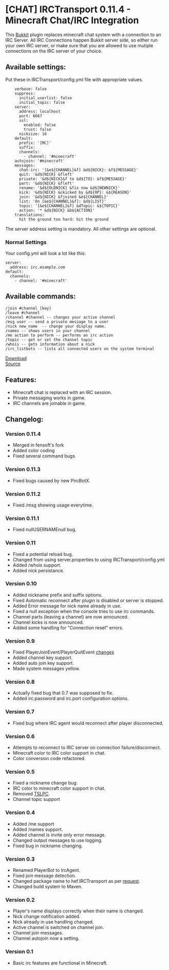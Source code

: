[CHAT] IRCTransport 0.11.4 - Minecraft Chat/IRC Integration
=============================================================

This [Bukkit](http://bukkit.org/) plugin replaces minecraft chat system with a connection to an IRC Server.  All IRC Connections happen Bukkit server side, so either run your own IRC server, or make sure that you are allowed to use mutiple connections on the IRC server of your choice.

Available settings:
-------------------
Put these in IRCTransport/config.yml file with appropriate values.


		verbose: false
		suppress:
		  initial_userlist: false
		  initial_topic: false
		server:
		  address: localhost
		  port: 6667
		  ssl:
			enabled: false
			trust: false
		  nicksize: 16
		default:
		  prefix: '[MC]'
		  suffix: 
		  channels:
			- channel: '#minecraft'
		autojoin: '#minecraft'
		messages:
		  chat-irc: '[&e${CHANNEL}&f] &d${NICK}: &f${MESSAGE}'
		  quit: '&d${NICK} &fleft'
		  private: '&d${NICK}&f to &d${TO}: &f${MESSAGE}'
		  part: '&d${NICK} &fleft'
		  rename: '&d${OLDNICK} &fis now &d${NEWNICK}'
		  kick: '&d${NICK} &ckicked by &d${OP}: &${REASON}'
		  join: '&d${NICK} &fjoined &e${CHANNEL}'
		  list: 'On [&e${CHANNEL}&f]: &d${LIST}'
		  topic: '[&e${CHANNEL}&f] &dTopic: &${TOPIC}'
		  action: '* &d${NICK} &b${ACTION}'
		translations:
		  hit the ground too hard: hit the ground

The server address setting is mandatory.  All other settings are optional.

### Normal Settings
Your config.yml will look a lot like this:

    server:
      address: irc.example.com
    default:
      channels:
        - channel: '#minecraft' 

Available commands:
-------------------
    /join #channel [key]
    /leave #channel
    /channel #channel -- changes your active channel
    /msg user -- send a private message to a user
    /nick new_name  -- change your display name.
    /names -- shows users in your channel
    /me action to perform -- performs an irc action
    /topic -- get or set the channel topic
    /whois -- gets information about a nick
	/irc_listbots -- lists all connected users on the system terminal

[Download](https://github.com/downloads/lostkhaos/IRCTransport/IRCTransport-0.11.4.jar)  
[Source](https://github.com/lostkhaos/IRCTransport)

Features:
---------
  * Minecraft chat is replaced with an IRC session.
  * Private messaging works in game.
  * IRC channels are joinable in game.

Changelog:
----------
### Version 0.11.4
  * Merged in fensoft's fork
  * Added color coding
  * Fixed several command bugs

### Version 0.11.3
  * Fixed bugs caused by new PircBotX.

### Version 0.11.2
  * Fixed /msg showing usage everytime.

### Version 0.11.1
  * Fixed nullUSERNAMEnull bug.

### Version 0.11
  * Fixed a potential reload bug.
  * Changed from using server.properties to using IRCTransport/config.yml
  * Added /whois support.
  * Added nick persistance.

### Version 0.10
  * Added nickname prefix and suffix options.
  * Fixed Automatic reconnect after plugin is disabled or server is stopped.
  * Added Error message for nick name already in use.
  * Fixed a null exception when the console tries to use irc commands.
  * Channel parts (leaving a channel) are now announced.
  * Channel kicks is now announced.
  * Added some handling for "Connection reset" errors.

### Version 0.9
  * Fixed PlayerJoinEvent/PlayerQuitEvent [changes](http://forums.bukkit.org/threads/oops-i-broke-your-plugins.599/#post-156352)
  * Added channel key support.
  * Added auto join key support.
  * Made system messages yellow.

### Version 0.8
  * Actually fixed bug that 0.7 was supposed to fix.
  * Added irc.password and irc.port configuration options. 

### Version 0.7
  * Fixed bug where IRC agent would reconnect after player disconnected.

### Version 0.6
  * Attempts to reconnect to IRC server on connection failure/disconnect.
  * Minecraft color to IRC color support in chat.
  * Color conversion code refactored.

### Version 0.5
  * Fixed a nickname change bug.
  * IRC color to minecraft color support in chat.
  * Removed [TSLPC](http://forums.bukkit.org/threads/oops-i-broke-your-plugins.599/#post-70677).
  * Channel topic support

### Version 0.4
  * Added /me support
  * Added /names support.
  * Added channel is invite only error message.
  * Changed output messages to use logging.
  * Fixed bug in nickname changing.

### Version 0.3
  * Renamed PlayerBot to IrcAgent.
  * Fixed join message detection.
  * Changed package name to hef.IRCTransport as per [request](http://forums.bukkit.org/threads/on-namespaces-please-do-not-use-bukkit-in-your-plugins.3732/).
  * Changed build system to Maven.

### Version 0.2
  * Player's name displays correctly when their name is changed.
  * Nick change notification added.
  * Nick already in use handling changed.
  * Active channel is switched on channel join.
  * Channel join messages.
  * Channel autojoin now a setting.

### Version 0.1
  * Basic irc features are functional in Minecraft.
